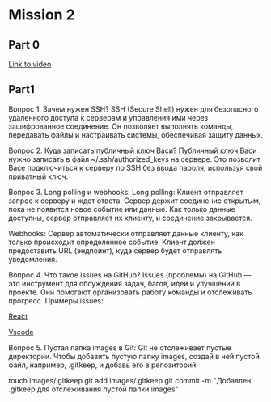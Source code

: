 # Mission 2

## Part 0

[Link to video](https://jmp.sh/VfQ2wopP)

## Part1

Вопрос 1. Зачем нужен SSH?
SSH (Secure Shell) нужен для безопасного удаленного доступа к серверам и управления ими через зашифрованное соединение. Он позволяет выполнять команды, передавать файлы и настраивать системы, обеспечивая защиту данных.

Вопрос 2. Куда записать публичный ключ Васи?
Публичный ключ Васи нужно записать в файл ~/.ssh/authorized_keys на сервере. Это позволит Васе подключиться к серверу по SSH без ввода пароля, используя свой приватный ключ.

Вопрос 3. Long polling и webhooks:
Long polling: Клиент отправляет запрос к серверу и ждет ответа. Сервер держит соединение открытым, пока не появится новое событие или данные. Как только данные доступны, сервер отправляет их клиенту, и соединение закрывается.

Webhooks: Сервер автоматически отправляет данные клиенту, как только происходит определенное событие. Клиент должен предоставить URL (эндпоинт), куда сервер будет отправлять уведомления.

Вопрос 4. Что такое issues на GitHub?
Issues (проблемы) на GitHub — это инструмент для обсуждения задач, багов, идей и улучшений в проекте. Они помогают организовать работу команды и отслеживать прогресс.
Примеры issues:

[React](https://github.com/facebook/react)

[Vscode](https://github.com/microsoft/vscode)

Вопрос 5. Пустая папка images в Git:
Git не отслеживает пустые директории. Чтобы добавить пустую папку images, создай в ней пустой файл, например, .gitkeep, и добавь его в репозиторий:

touch images/.gitkeep
git add images/.gitkeep
git commit -m "Добавлен .gitkeep для отслеживания пустой папки images"
